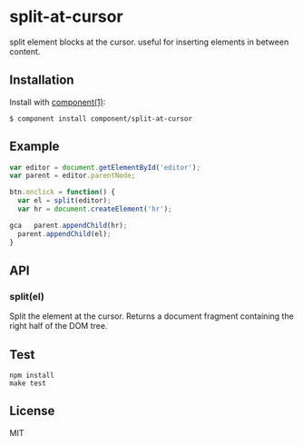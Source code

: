 
# split-at-cursor

  split element blocks at the cursor. useful for inserting elements in between content.

## Installation

  Install with [component(1)](http://component.io):

    $ component install component/split-at-cursor

## Example

```js
var editor = document.getElementById('editor');
var parent = editor.parentNode;

btn.onclick = function() {
  var el = split(editor);
  var hr = document.createElement('hr');

gca   parent.appendChild(hr);
  parent.appendChild(el);
}
```

## API

### split(el)

Split the element at the cursor. Returns a document fragment containing the right half of the DOM tree.

## Test

```
npm install
make test
```

## License

  MIT

